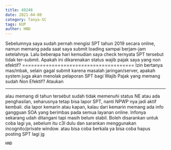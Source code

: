 ```yaml
---
title: 49248
date: 2021-04-08
category: Tanya-SC
tags: KUP
author: HND
---
```


Sebelumnya saya sudah pernah mengisi SPT tahun 2019 secara online, namun memang pada saat saya submit loading sampai berjam-jam setelahnya. Lalu beberapa hari kemudian saya check ternyata SPT tersebut tidak ter-submit. Apakah ini dikarenakan status wajib pajak saya yang non efektif? ====================================== Izin bertanya mas/mbak, selain gagal submit karena masalah jaringan/server, apakah system juga akan menolak pelaporan SPT bagi Wajib Pajak yang memang sudah Non Efektif? Ataukan

---

alau memang di tahun tersebut sudah tidak memenuhi status NE atau ada penghasilan, seharusnya tetap bisa lapor SPT, nanti NPWP nya jadi aktif kembali. dia lapor kemarin atau kapan, kalau dari kemarin memang ada info gangguan SOA yang berimbas pada semua layanan online. Infonya sekarang udah ditangani tapi masih belum stabil. Boleh disarankan untuk coba lagi ya, sebelum itu c3l dulu dan sarankan menggunakan incognito/private window. atau bisa coba berkala ya bisa coba hapus posting SPT lagi jg

`HND`
